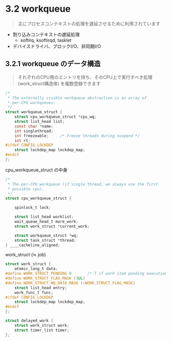 # 3.2 workqueue

> 主にプロセスコンテキストの処理を遅延させるために利用されています

 * 割り込みコンテキストの遅延処理
   * softirq, ksoftirqd, tasklet
 * デバイスドライバ、ブロックI/O、非同期I/O

## 3.2.1 workqueue のデータ構造

> それぞれのCPU用のエントリを持ち、そのCPU上で実行すべき処理 (work_struct構造体) を複数登録できます


```c
/*
 * The externally visible workqueue abstraction is an array of
 * per-CPU workqueues:
 */
struct workqueue_struct {
	struct cpu_workqueue_struct *cpu_wq;
	struct list_head list;
	const char *name;
	int singlethread;
	int freezeable;		/* Freeze threads during suspend */
	int rt;
#ifdef CONFIG_LOCKDEP
	struct lockdep_map lockdep_map;
#endif
};
```

cpu_workqueue_struct の中身

```c
/*
 * The per-CPU workqueue (if single thread, we always use the first
 * possible cpu).
 */
struct cpu_workqueue_struct {

	spinlock_t lock;

	struct list_head worklist;
	wait_queue_head_t more_work;
	struct work_struct *current_work;

	struct workqueue_struct *wq;
	struct task_struct *thread;
} ____cacheline_aligned;
```

work_struct (≒ job)

```c
struct work_struct {
	atomic_long_t data;
#define WORK_STRUCT_PENDING 0		/* T if work item pending execution */
#define WORK_STRUCT_FLAG_MASK (3UL)
#define WORK_STRUCT_WQ_DATA_MASK (~WORK_STRUCT_FLAG_MASK)
	struct list_head entry;
	work_func_t func;
#ifdef CONFIG_LOCKDEP
	struct lockdep_map lockdep_map;
#endif
};
```

```c
struct delayed_work {
	struct work_struct work;
	struct timer_list timer;
};
```